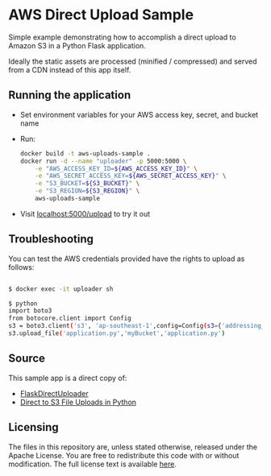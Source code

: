 # AWS Direct Upload Sample

Simple example demonstrating how to accomplish a direct upload to Amazon S3 in a Python Flask application.

Ideally the static assets are processed (minified / compressed) and served from a CDN instead of this app itself.

## Running the application

* Set environment variables for your AWS access key, secret, and bucket name
* Run:

    ```bash
    docker build -t aws-uploads-sample .
    docker run -d --name "uploader" -p 5000:5000 \
        -e "AWS_ACCESS_KEY_ID=${AWS_ACCESS_KEY_ID}" \
        -e "AWS_SECRET_ACCESS_KEY=${AWS_SECRET_ACCESS_KEY}" \
        -e "S3_BUCKET=${S3_BUCKET}" \
        -e "S3_REGION=${S3_REGION}" \
        aws-uploads-sample
    ```

* Visit [localhost:5000/upload](http://localhost:5000/upload) to try it out

## Troubleshooting

You can test the AWS credentials provided have the rights to upload as follows:

```bash

$ docker exec -it uploader sh

$ python
import boto3
from botocore.client import Config
s3 = boto3.client('s3', 'ap-southeast-1',config=Config(s3={'addressing_style':'path'}))
s3.upload_file('application.py','myBucket','application.py')
```

## Source

This sample app is a direct copy of:

- [FlaskDirectUploader](https://github.com/flyingsparx/FlaskDirectUploader)
- [Direct to S3 File Uploads in Python](https://devcenter.heroku.com/articles/s3-upload-python)

## Licensing

The files in this repository are, unless stated otherwise, released under the Apache License. You are free to redistribute this code with or without modification. The full license text is available [here](http://www.apache.org/licenses/LICENSE-2.0).

